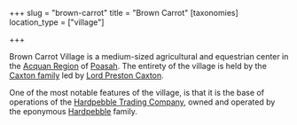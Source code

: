 +++
slug = "brown-carrot"
title = "Brown Carrot"
[taxonomies]
location_type = ["village"]

+++

Brown Carrot Village is a medium-sized agricultural and equestrian center in the [Acquan Region](@/locations/acqua.md) of [Poasah](@/locations/poasah.md). The entirety of the village is held by the [Caxton family]("@/families/caxton.md) led by [Lord Preston Caxton](@/characters/lord-preston-caxton.md).

One of the most notable features of the village, is that it is the base of operations of the [Hardpebble Trading Company]("@/organizations/hardpebble-trading-company.md), owned and operated by the eponymous [Hardpebble](@/families/hardpebble.md) family.
